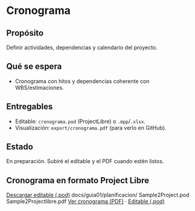 # Cronograma

## Propósito
Definir actividades, dependencias y calendario del proyecto.

## Qué se espera
- Cronograma con hitos y dependencias coherente con WBS/estimaciones.

## Entregables
- Editable: `cronograma.pod` (ProjectLibre) o `.mpp`/`.xlsx`.
- Visualización: `export/cronograma.pdf` (para verlo en GitHub).

## Estado
En preparación. Subiré el editable y el PDF cuando estén listos.

## Cronograma en formato Project Libre
[Descargar editable (.pod)](Sample2Project.pod?raw=1)
docs/guia01/planificacion/
  Sample2Project.pod
  Sample2Projectlibre.pdf
[Ver cronograma (PDF)](Sample2Projectlibre.pdf) · [Editable (.pod)](Sample2Project.pod)

